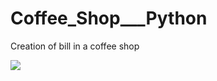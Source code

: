 
# Coffee_Shop___Python
Creation of bill in a coffee shop

<img src="https://user-images.githubusercontent.com/88779731/146354407-00d2b372-a39a-48e2-869d-c1aa7b01727e.jpg" />
